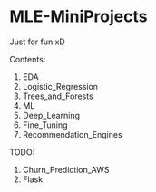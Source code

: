 # MLE-MiniProjects

Just for fun xD

Contents:
1. EDA
1. Logistic_Regression
1. Trees_and_Forests
1. ML
1. Deep_Learning
1. Fine_Tuning
1. Recommendation_Engines

TODO:
1. Churn_Prediction_AWS
1. Flask
